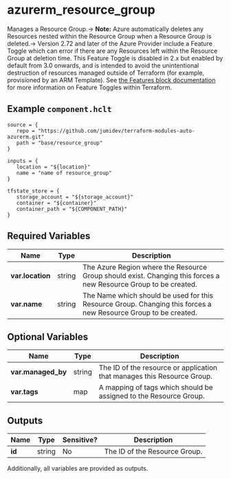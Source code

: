 # azurerm_resource_group

Manages a Resource Group.-> **Note:** Azure automatically deletes any Resources nested within the Resource Group when a Resource Group is deleted.-> Version 2.72 and later of the Azure Provider include a Feature Toggle which can error if there are any Resources left within the Resource Group at deletion time. This Feature Toggle is disabled in 2.x but enabled by default from 3.0 onwards, and is intended to avoid the unintentional destruction of resources managed outside of Terraform (for example, provisioned by an ARM Template). See [the Features block documentation](https://registry.terraform.io/providers/hashicorp/azurerm/latest/docs/guides/features-block) for more information on Feature Toggles within Terraform.

## Example `component.hclt`

```hcl
source = {
   repo = "https://github.com/jumidev/terraform-modules-auto-azurerm.git" 
   path = "base/resource_group" 
}

inputs = {
   location = "${location}" 
   name = "name of resource_group" 
}

tfstate_store = {
   storage_account = "${storage_account}" 
   container = "${container}" 
   container_path = "${COMPONENT_PATH}" 
}

```

## Required Variables

| Name | Type |  Description |
| ---- | --------- |  ----------- |
| **var.location** | string |  The Azure Region where the Resource Group should exist. Changing this forces a new Resource Group to be created. | 
| **var.name** | string |  The Name which should be used for this Resource Group. Changing this forces a new Resource Group to be created. | 

## Optional Variables

| Name | Type |  Description |
| ---- | --------- |  ----------- |
| **var.managed_by** | string |  The ID of the resource or application that manages this Resource Group. | 
| **var.tags** | map |  A mapping of tags which should be assigned to the Resource Group. | 



## Outputs

| Name | Type | Sensitive? | Description |
| ---- | ---- | --------- | --------- |
| **id** | string | No  | The ID of the Resource Group. | 

Additionally, all variables are provided as outputs.
